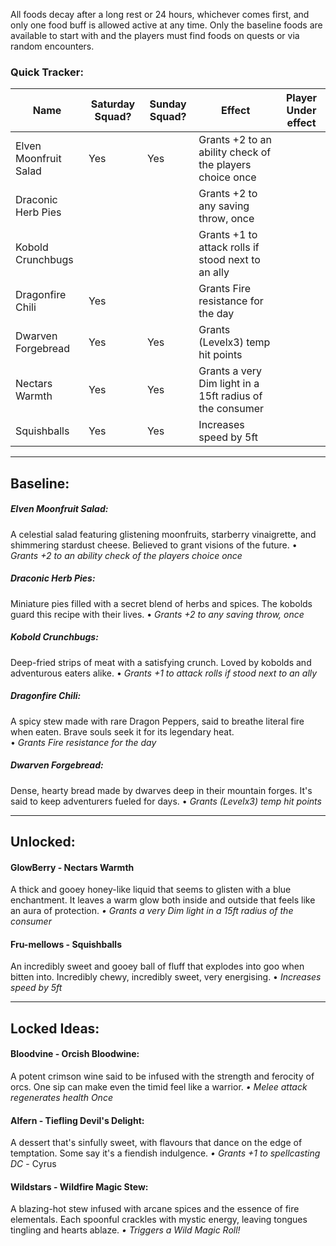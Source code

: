 All foods decay after a long rest or 24 hours, whichever comes first, and only one food buff is allowed active at any time. Only the baseline foods are available to start with and the players must find foods on quests or via random encounters.

### Quick Tracker:
| Name                  | Saturday Squad? | Sunday Squad? | Effect                                                   | Player Under effect |
| --------------------- | --------------- | ------------- | -------------------------------------------------------- | ------------------- |
| Elven Moonfruit Salad | Yes             | Yes           | Grants +2 to an ability check of the players choice once |                     |
| Draconic Herb Pies    |                 |               | Grants +2 to any saving throw, once                      |                     |
| Kobold Crunchbugs     |                 |               | Grants +1 to attack rolls if stood next to an ally       |                     |
| Dragonfire Chili      | Yes             |               | Grants Fire resistance for the day                       |                     |
| Dwarven Forgebread    | Yes             | Yes           | Grants (Levelx3) temp hit points                         |                     |
| Nectars Warmth        | Yes             | Yes           | Grants a very Dim light in a 15ft radius of the consumer |                     |
| Squishballs           | Yes             | Yes           | Increases speed by 5ft                                   |                     |

---
## Baseline:
##### Elven Moonfruit Salad:
A celestial salad featuring glistening moonfruits, starberry vinaigrette, and shimmering stardust cheese. Believed to grant visions of the future.
• *Grants +2 to an ability check of the players choice once*

##### Draconic Herb Pies:
Miniature pies filled with a secret blend of herbs and spices. The kobolds guard this recipe with their lives.
• *Grants +2 to any saving throw, once*

##### Kobold Crunchbugs:
Deep-fried strips of meat with a satisfying crunch. Loved by kobolds and adventurous eaters alike.
• *Grants +1 to attack rolls if stood next to an ally*

##### Dragonfire Chili:
A spicy stew made with rare Dragon Peppers, said to breathe literal fire when eaten. Brave souls seek it for its legendary heat.  
• *Grants Fire resistance for the day*

##### Dwarven Forgebread:
Dense, hearty bread made by dwarves deep in their mountain forges. It's said to keep adventurers fueled for days.
• *Grants (Levelx3) temp hit points*

---
## Unlocked:
#### GlowBerry - Nectars Warmth
A thick and gooey honey-like liquid that seems to glisten with a blue enchantment. It leaves a warm glow both inside and outside that feels like an aura of protection.
*• Grants a very Dim light in a 15ft radius of the consumer*
#### Fru-mellows - Squishballs
An incredibly sweet and gooey ball of fluff that explodes into goo when bitten into. Incredibly chewy, incredibly sweet, very energising.
• *Increases speed by 5ft*

---
## Locked Ideas:
#### Bloodvine - Orcish Bloodwine:
A potent crimson wine said to be infused with the strength and ferocity of orcs. One sip can make even the timid feel like a warrior.
*• Melee attack regenerates health Once*
#### Alfern - Tiefling Devil's Delight:
A dessert that's sinfully sweet, with flavours that dance on the edge of temptation. Some say it's a fiendish indulgence.
*• Grants +1 to spellcasting DC* - Cyrus
#### Wildstars - Wildfire Magic Stew:
A blazing-hot stew infused with arcane spices and the essence of fire elementals. Each spoonful crackles with mystic energy, leaving tongues tingling and hearts ablaze.
*• Triggers a Wild Magic Roll!*